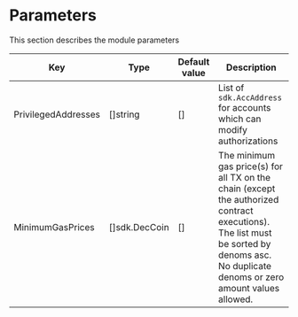 # Parameters

This section describes the module parameters

| Key                 | Type          | Default value | Description                                                                                                                                                                             |
| ------------------- | ------------- | ------------- | --------------------------------------------------------------------------------------------------------------------------------------------------------------------------------------- |
| PrivilegedAddresses | []string      | []            | List of `sdk.AccAddress` for accounts which can modify authorizations                                                                                                                   |
| MinimumGasPrices    | []sdk.DecCoin | []            | The minimum gas price(s) for all TX on the chain (except the authorized contract executions). The list must be sorted by denoms asc. No duplicate denoms or zero amount values allowed. |
